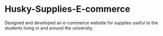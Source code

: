 # Husky-Supplies-E-commerce
Designed and developed an e-commerce website for supplies useful to the students living in and around the university.
